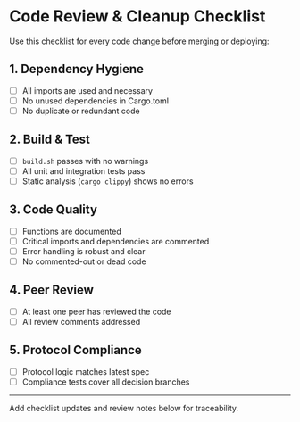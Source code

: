 # Code Review & Cleanup Checklist

Use this checklist for every code change before merging or deploying:

## 1. Dependency Hygiene
- [ ] All imports are used and necessary
- [ ] No unused dependencies in Cargo.toml
- [ ] No duplicate or redundant code

## 2. Build & Test
- [ ] `build.sh` passes with no warnings
- [ ] All unit and integration tests pass
- [ ] Static analysis (`cargo clippy`) shows no errors

## 3. Code Quality
- [ ] Functions are documented
- [ ] Critical imports and dependencies are commented
- [ ] Error handling is robust and clear
- [ ] No commented-out or dead code

## 4. Peer Review
- [ ] At least one peer has reviewed the code
- [ ] All review comments addressed

## 5. Protocol Compliance
- [ ] Protocol logic matches latest spec
- [ ] Compliance tests cover all decision branches

---
Add checklist updates and review notes below for traceability.

